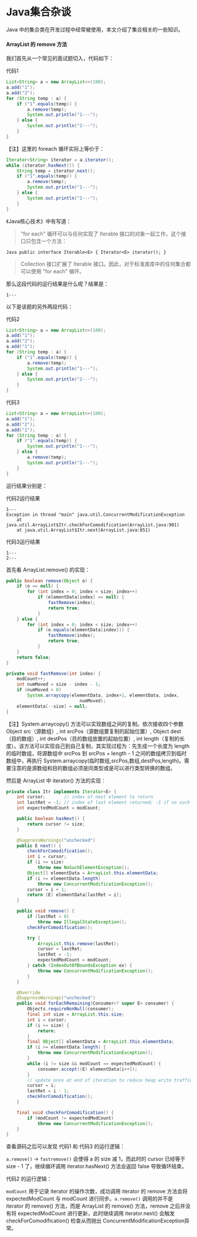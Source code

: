 # Java集合杂谈

Java 中的集合类在开发过程中经常被使用，本文介绍了集合相关的一些知识。
#### ArrayList 的 remove 方法
我们首先从一个常见的面试题切入，代码如下：

代码1
```java
List<String> a = new ArrayList<>(100);
a.add("1");
a.add("2");
for (String temp : a) {
    if ("1".equals(temp)) {
        a.remove(temp);
        System.out.println("1---");
    } else {
        System.out.println("2---");
    }
}
```
【注】这里的 foreach 循环实际上等价于：
```java
Iterator<String> iterator = a.iterator();
while (iterator.hasNext()) {
    String temp = iterator.next();
    if ("1".equals(temp)) {
        a.remove(temp);
        System.out.println("1---");
    } else {
        System.out.println("2---");
    }
}
```
《Java核心技术》中有写道：
> "for each" 循环可以与任何实现了 Iterable 接口的对象一起工作，这个接口只包含一个方法：

`Java public interface Iterable<E> { Iterator<E> iterator(); }`

> Collection 接口扩展了 Iterable 接口。因此，对于标准类库中的任何集合都可以使用 "for each" 循环。

那么这段代码的运行结果是什么呢？结果是：
```
1---
```
以下是该题的另外两段代码：

代码2
```java
List<String> a = new ArrayList<>(100);
a.add("1");
a.add("2");
a.add("1");
for (String temp : a) {
    if ("1".equals(temp)) {
        a.remove(temp);
        System.out.println("1---");
    } else {
        System.out.println("2---");
    }
}
```
代码3
```java
List<String> a = new ArrayList<>(100);
a.add("1");
a.add("2");
a.add("1");
for (String temp : a) {
    if ("1".equals(temp)) {
        System.out.println("1---");
    } else {
        a.remove(temp);
        System.out.println("2---");
    }
}
```
运行结果分别是：

代码2运行结果
```
1---
Exception in thread "main" java.util.ConcurrentModificationException
	at java.util.ArrayList$Itr.checkForComodification(ArrayList.java:901)
	at java.util.ArrayList$Itr.next(ArrayList.java:851)
```
代码3运行结果
```
1---
2---
```
首先看 ArrayList.remove() 的实现：
```java
public boolean remove(Object o) {
    if (o == null) {
        for (int index = 0; index < size; index++)
            if (elementData[index] == null) {
                fastRemove(index);
                return true;
            }
    } else {
        for (int index = 0; index < size; index++)
            if (o.equals(elementData[index])) {
                fastRemove(index);
                return true;
            }
    }
    return false;
}

private void fastRemove(int index) {
    modCount++;
    int numMoved = size - index - 1;
    if (numMoved > 0)
        System.arraycopy(elementData, index+1, elementData, index,
                            numMoved);
    elementData[--size] = null; 
}
```
【注】System.arraycopy() 方法可以实现数组之间的复制。依次接收四个参数 Object src（源数组）, int srcPos（源数组要复制的起始位置）, Object dest（目的数组）, int destPos（目的数组放置的起始位置）, int length（复制的长度）。该方法可以实现自己到自己复制，其实现过程为：先生成一个长度为 length 的临时数组，将源数组中 srcPos 到 srcPos + length - 1 之间的数组拷贝到临时数组中，再执行 System.arraycopy(临时数组,srcPos,数组,destPos,length)。需要注意的是源数组和目的数组必须是同类型或是可以进行类型转换的数组。

然后是 ArrayList 中 iterator() 方法的实现：
```java
private class Itr implements Iterator<E> {
    int cursor;       // index of next element to return
    int lastRet = -1; // index of last element returned; -1 if no such
    int expectedModCount = modCount;

    public boolean hasNext() {
        return cursor != size;
    }

    @SuppressWarnings("unchecked")
    public E next() {
        checkForComodification();
        int i = cursor;
        if (i >= size)
            throw new NoSuchElementException();
        Object[] elementData = ArrayList.this.elementData;
        if (i >= elementData.length)
            throw new ConcurrentModificationException();
        cursor = i + 1;
        return (E) elementData[lastRet = i];
    }

    public void remove() {
        if (lastRet < 0)
            throw new IllegalStateException();
        checkForComodification();

        try {
            ArrayList.this.remove(lastRet);
            cursor = lastRet;
            lastRet = -1;
            expectedModCount = modCount;
        } catch (IndexOutOfBoundsException ex) {
            throw new ConcurrentModificationException();
        }
    }

    @Override
    @SuppressWarnings("unchecked")
    public void forEachRemaining(Consumer<? super E> consumer) {
        Objects.requireNonNull(consumer);
        final int size = ArrayList.this.size;
        int i = cursor;
        if (i >= size) {
            return;
        }
        final Object[] elementData = ArrayList.this.elementData;
        if (i >= elementData.length) {
            throw new ConcurrentModificationException();
        }
        while (i != size && modCount == expectedModCount) {
            consumer.accept((E) elementData[i++]);
        }
        // update once at end of iteration to reduce heap write traffic
        cursor = i;
        lastRet = i - 1;
        checkForComodification();
    }

    final void checkForComodification() {
        if (modCount != expectedModCount)
            throw new ConcurrentModificationException();
    }
}
```
查看源码之后可以发现 代码1 和 代码3 的运行逻辑：

`a.remove()` -> `fastremove()` 会使得 a 的 size 减 1，而此时的 cursor 已经等于 size - 1 了，继续循环调用 iterator.hasNext() 方法会返回 false 导致循环结束。

代码2 的运行逻辑：

`modCount` 用于记录 iterator 的操作次数，成功调用 iterator 的 remove 方法会将 expectedModCount 与 modCount 进行同步。`a.remove()` 调用的并不是 iterator 的 remove() 方法，而是 ArrayList 的 remove() 方法，remove 之后并没有将 expectedModCount 进行更新，此时继续调用 iterator.next() 会触发 checkForComodification() 检查从而抛出 ConcurrentModificationException异常。
